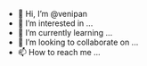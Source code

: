 - 👋 Hi, I’m @venipan
- 👀 I’m interested in ...
- 🌱 I’m currently learning ...
- 💞️ I’m looking to collaborate on ...
- 📫 How to reach me ...

<!---
venipan/venipan is a ✨ special ✨ repository because its `README.md` (this file) appears on your GitHub profile.
You can click the Preview link to take a look at your changes.
---> 

